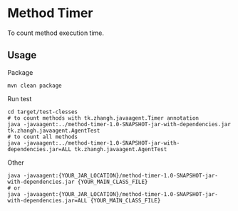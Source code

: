 # Method Timer

To count method execution time.

## Usage

Package
```shell
mvn clean package
```

Run test
```shell
cd target/test-clesses
# to count methods with tk.zhangh.javaagent.Timer annotation
java -javaagent:../method-timer-1.0-SNAPSHOT-jar-with-dependencies.jar tk.zhangh.javaagent.AgentTest
# to count all methods
java -javaagent:../method-timer-1.0-SNAPSHOT-jar-with-dependencies.jar=ALL tk.zhangh.javaagent.AgentTest
```

Other
```shell
java -javaagent:{YOUR_JAR_LOCATION}/method-timer-1.0-SNAPSHOT-jar-with-dependencies.jar {YOUR_MAIN_CLASS_FILE}
# or
java -javaagent:{YOUR_JAR_LOCATION}/method-timer-1.0-SNAPSHOT-jar-with-dependencies.jar=ALL {YOUR_MAIN_CLASS_FILE}
```
